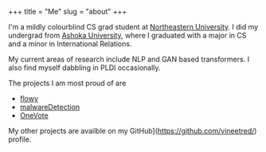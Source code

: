 +++
title = "Me"
slug = "about"
+++

I'm a mildly colourblind CS grad student at [Northeastern University](khoury.northeastern.edu/). I did my undergrad from [Ashoka University](https://ashoka.edu.in/), where I graduated with a major in CS and a minor in International Relations.

My current areas of research include NLP and GAN based transformers. I also find myself dabbling in PLDI occasionally.

The projects I am most proud of are 
* [flowy](https://github.com/vineetred/flowy)
* [malwareDetection](https://github.com/vineetred/malwareDetection)
* [OneVote](https://github.com/vineetred/oneVote)

My other projects are availble on my GitHub](https://github.com/vineetred/) profile. 
